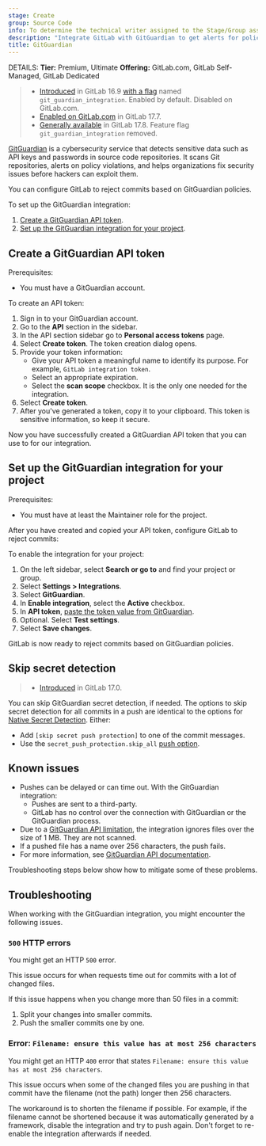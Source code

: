 ```yaml
---
stage: Create
group: Source Code
info: To determine the technical writer assigned to the Stage/Group associated with this page, see https://handbook.gitlab.com/handbook/product/ux/technical-writing/#assignments
description: "Integrate GitLab with GitGuardian to get alerts for policy violations and security issues before they can be exploited."
title: GitGuardian
---
```


DETAILS:
**Tier:** Premium, Ultimate
**Offering:** GitLab.com, GitLab Self-Managed, GitLab Dedicated

> - [Introduced](https://gitlab.com/gitlab-org/gitlab/-/issues/435706) in GitLab 16.9 [with a flag](../../../administration/feature_flags.md) named `git_guardian_integration`. Enabled by default. Disabled on GitLab.com.
> - [Enabled on GitLab.com](https://gitlab.com/gitlab-org/gitlab/-/issues/438695#note_2226917025) in GitLab 17.7.
> - [Generally available](https://gitlab.com/gitlab-org/gitlab/-/merge_requests/176391) in GitLab 17.8. Feature flag `git_guardian_integration` removed.

[GitGuardian](https://www.gitguardian.com/) is a cybersecurity service that detects sensitive data such as API keys
and passwords in source code repositories.
It scans Git repositories, alerts on policy violations, and helps organizations
fix security issues before hackers can exploit them.

You can configure GitLab to reject commits based on GitGuardian policies.

To set up the GitGuardian integration:

1. [Create a GitGuardian API token](#create-a-gitguardian-api-token).
1. [Set up the GitGuardian integration for your project](#set-up-the-gitguardian-integration-for-your-project).

## Create a GitGuardian API token

Prerequisites:

- You must have a GitGuardian account.

To create an API token:

1. Sign in to your GitGuardian account.
1. Go to the **API** section in the sidebar.
1. In the API section sidebar go to **Personal access tokens** page.
1. Select **Create token**. The token creation dialog opens.
1. Provide your token information:
   - Give your API token a meaningful name to identify its purpose.
     For example, `GitLab integration token`.
   - Select an appropriate expiration.
   - Select the **scan scope** checkbox.
     It is the only one needed for the integration.
1. Select **Create token**.
1. After you've generated a token, copy it to your clipboard.
   This token is sensitive information, so keep it secure.

Now you have successfully created a GitGuardian API token that you can use to for our integration.

## Set up the GitGuardian integration for your project

Prerequisites:

- You must have at least the Maintainer role for the project.

After you have created and copied your API token, configure GitLab to reject commits:

To enable the integration for your project:

1. On the left sidebar, select **Search or go to** and find your project or group.
1. Select **Settings > Integrations**.
1. Select **GitGuardian**.
1. In **Enable integration**, select the **Active** checkbox.
1. In **API token**, [paste the token value from GitGuardian](#create-a-gitguardian-api-token).
1. Optional. Select **Test settings**.
1. Select **Save changes**.

GitLab is now ready to reject commits based on GitGuardian policies.

## Skip secret detection

> - [Introduced](https://gitlab.com/gitlab-org/gitlab/-/merge_requests/152064) in GitLab 17.0.

You can skip GitGuardian secret detection, if needed. The options to skip
secret detection for all commits in a push are identical to the options for
[Native Secret Detection](../../application_security/secret_detection/secret_push_protection/_index.md#skip-secret-push-protection). Either:

- Add `[skip secret push protection]` to one of the commit messages.
- Use the `secret_push_protection.skip_all` [push option](../../../topics/git/commit.md#push-options-for-gitguardian-integration).

## Known issues

- Pushes can be delayed or can time out. With the GitGuardian integration:
  - Pushes are sent to a third-party.
  - GitLab has no control over the connection with GitGuardian or the GitGuardian process.
- Due to a [GitGuardian API limitation](https://api.gitguardian.com/docs#operation/multiple_scan), the integration ignores files over the size of 1 MB. They are not scanned.
- If a pushed file has a name over 256 characters, the push fails.
- For more information, see [GitGuardian API documentation](https://api.gitguardian.com/docs#operation/multiple_scan).

Troubleshooting steps below show how to mitigate some of these problems.

## Troubleshooting

When working with the GitGuardian integration, you might encounter the following issues.

### `500` HTTP errors

You might get an HTTP `500` error.

This issue occurs for when requests time out for commits with a lot of changed files.

If this issue happens when you change more than 50 files in a commit:

1. Split your changes into smaller commits.
1. Push the smaller commits one by one.

### Error: `Filename: ensure this value has at most 256 characters`

You might get an HTTP `400` error that states `Filename: ensure this value has at most 256 characters`.

This issue occurs when some of the changed files you are pushing in that commit have the filename (not the path) longer then 256 characters.

The workaround is to shorten the filename if possible.
For example, if the filename cannot be shortened because it was automatically
generated by a framework, disable the integration and try to push again.
Don't forget to re-enable the integration afterwards if needed.
